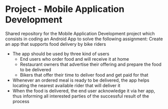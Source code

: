 # Project - Mobile Application Development
Shared repository for the Mobile Application Development project which consists in coding an Android App to solve the following assignment:
Create an app that supports food delivery by bike riders
- The app should be used by three kind of users
  - End users who order food and will receive it at home
  - Restaurant owners that advertise their offering and prepare the food to be delivered
  - Bikers that offer their time to deliver food and get paid for that
- Whenever an ordered meal is ready to be delivered, the app helps locating the nearest available rider that will deliver it
- When the food is delivered, the end user acknowledge it via her app, thus informing all interested parties of the successful result of the process
